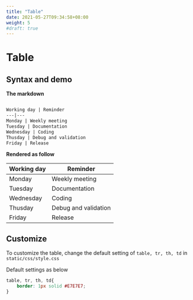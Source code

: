 ```yaml
---
title: "Table"
date: 2021-05-27T09:34:58+08:00
weight: 5
#draft: true
---
```


# Table

## Syntax and demo


**The markdown**
```markdown

Working day | Reminder
---|---
Monday | Weekly meeting
Tuesday | Documentation
Wednesday | Coding
Thusday | Debug and validation
Friday | Release
```

**Rendered as follow**

Working day | Reminder
---|---
Monday | Weekly meeting
Tuesday | Documentation
Wednesday | Coding
Thusday | Debug and validation
Friday | Release

## Customize

To customize the table, change the default setting of `table, tr, th, td` in `static/css/style.css` 

Default settings as below

```css
table, tr, th, td{
    border: 1px solid #E7E7E7;
}
```
